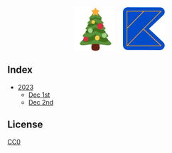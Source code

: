 <div style="display: flex; flex: 1; flex-direction: row; justify-content: center">
  <img src="docs/images/christmas-tree-emoji.png" width="94" alt="Christmas" />
  <div style="width: 16px"></div>
  <a href="https://kotlinlang.org/docs/kotlin-brand-assets.html#kotlin-night-brand-assets"><img src="docs/images/kotlin-sticker.png" width="94" alt="Kotlin" /></a>
</div>

## Index

- [2023](src/main/kotlin/twenty/three)
  - [Dec 1st](src/main/kotlin/twenty/three/01.kt)
  - [Dec 2nd](src/main/kotlin/twenty/three/02.kt)

## License

<a href="https://creativecommons.org/publicdomain/zero/1.0/">CC0</a>
